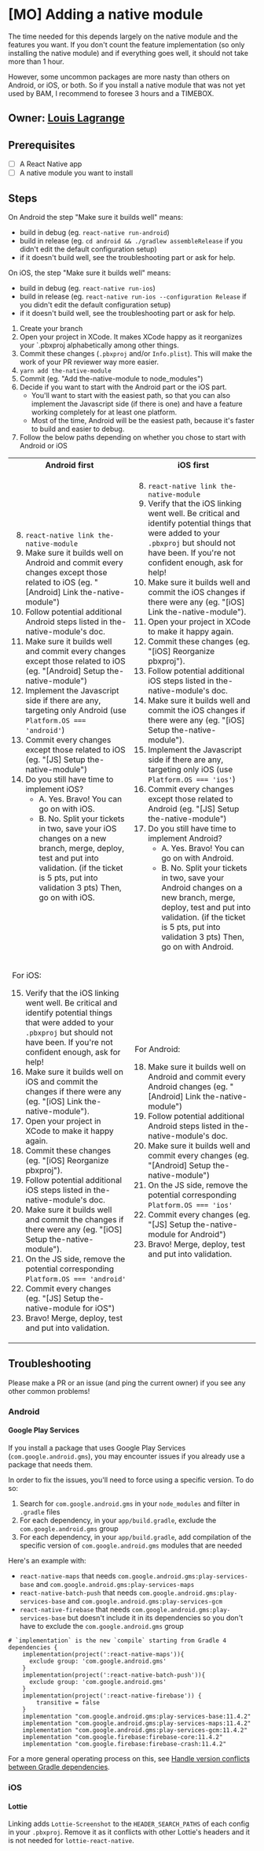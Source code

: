 # [MO] Adding a native module
The time needed for this depends largely on the native module and the features you want.
If you don't count the feature implementation (so only installing the native module) and if everything goes well, it should not take more than 1 hour.

However, some uncommon packages are more nasty than others on Android, or iOS, or both. So if you install a native module that was not yet used by BAM, I recommend to foresee 3 hours and a TIMEBOX.

## Owner: [Louis Lagrange](https://github.com/Minishlink)

## Prerequisites

- [ ] A React Native app
- [ ] A native module you want to install

## Steps
On Android the step "Make sure it builds well" means:
* build in debug (eg. `react-native run-android`)
* build in release (eg. `cd android && ./gradlew assembleRelease` if you didn't edit the default configuration setup)
* if it doesn't build well, see the troubleshooting part or ask for help.

On iOS, the step "Make sure it builds well" means:
* build in debug (eg. `react-native run-ios`)
* build in release (eg. `react-native run-ios --configuration Release` if you didn't edit the default configuration setup)
* if it doesn't build well, see the troubleshooting part or ask for help.

1. Create your branch
2. Open your project in XCode. It makes XCode happy as it reorganizes your `.pbxproj alphabetically among other things.
3. Commit these changes (`.pbxproj` and/or `Info.plist`). This will make the work of your PR reviewer way more easier.
4. `yarn add the-native-module`
5. Commit (eg. "Add the-native-module to node_modules")
6. Decide if you want to start with the Android part or the iOS part.
    * You'll want to start with the easiest path, so that you can also implement the Javascript side (if there is one) and have a feature working completely for at least one platform.
    * Most of the time, Android will be the easiest path, because it's faster to build and easier to debug.
7. Follow the below paths depending on whether you chose to start with Android or iOS

<table>
<tr>
<th>Android first</th>
<th>iOS first</th>
</tr>
<tr>
<td>

8. `react-native link the-native-module`
9. Make sure it builds well on Android and commit every changes except those related to iOS (eg. "[Android] Link the-native-module")
10. Follow potential additional Android steps listed in the-native-module's doc.
11. Make sure it builds well and commit every changes except those related to iOS (eg. "[Android] Setup the-native-module")
12. Implement the Javascript side if there are any, targeting only Android (use `Platform.OS === 'android'`)
13. Commit every changes except those related to iOS (eg. "[JS] Setup the-native-module")
14. Do you still have time to implement iOS?
    * A. Yes. Bravo! You can go on with iOS.
    * B. No. Split your tickets in two, save your iOS changes on a new branch, merge, deploy, test and put into validation. (if the ticket is 5 pts, put into validation 3 pts) Then, go on with iOS.

</td>
<td>

8. `react-native link the-native-module`
9. Verify that the iOS linking went well. Be critical and identify potential things that were added to your `.pbxproj` but should not have been. If you're not confident enough, ask for help!
10. Make sure it builds well and commit the iOS changes if there were any (eg. "[iOS] Link the-native-module").
11. Open your project in XCode to make it happy again.
12. Commit these changes (eg. "[iOS] Reorganize pbxproj").
13. Follow potential additional iOS steps listed in the-native-module's doc.
14. Make sure it builds well and commit the iOS changes if there were any (eg. "[iOS] Setup the-native-module").
15. Implement the Javascript side if there are any, targeting only iOS (use `Platform.OS === 'ios'`)
16. Commit every changes except those related to Android (eg. "[JS] Setup the-native-module")
17. Do you still have time to implement Android?
    * A. Yes. Bravo! You can go on with Android.
    * B. No. Split your tickets in two, save your Android changes on a new branch, merge, deploy, test and put into validation. (if the ticket is 5 pts, put into validation 3 pts) Then, go on with Android.

</td>
</tr>
<tr>
<td>

For iOS:

15. Verify that the iOS linking went well. Be critical and identify potential things that were added to your `.pbxproj` but should not have been. If you're not confident enough, ask for help!
16. Make sure it builds well on iOS and commit the changes if there were any (eg. "[iOS] Link the-native-module").
17. Open your project in XCode to make it happy again.
18. Commit these changes (eg. "[iOS] Reorganize pbxproj").
19. Follow potential additional iOS steps listed in the-native-module's doc.
20. Make sure it builds well and commit the changes if there were any (eg. "[iOS] Setup the-native-module").
21. On the JS side, remove the potential corresponding `Platform.OS === 'android'`
22. Commit every changes (eg. "[JS] Setup the-native-module for iOS")
23. Bravo! Merge, deploy, test and put into validation.


</td>
<td>

For Android:

18. Make sure it builds well on Android and commit every Android changes (eg. "[Android] Link the-native-module")
19. Follow potential additional Android steps listed in the-native-module's doc.
20. Make sure it builds well and commit every changes (eg. "[Android] Setup the-native-module")
21. On the JS side, remove the potential corresponding `Platform.OS === 'ios'`
22. Commit every changes (eg. "[JS] Setup the-native-module for Android")
23. Bravo! Merge, deploy, test and put into validation.

</td>
</tr>

</table>

## Troubleshooting
Please make a PR or an issue (and ping the current owner) if you see any other common problems!

### Android
#### Google Play Services
If you install a package that uses Google Play Services (`com.google.android.gms`), you may encounter issues if you already use a package that needs them.

In order to fix the issues, you'll need to force using a specific version. To do so:
1. Search for `com.google.android.gms` in your `node_modules` and filter in `.gradle` files
2. For each dependency, in your `app/build.gradle`, exclude the `com.google.android.gms` group
3. For each dependency, in your `app/build.gradle`, add compilation of the specific version of `com.google.android.gms` modules that are needed

Here's an example with:
* `react-native-maps` that needs `com.google.android.gms:play-services-base` and `com.google.android.gms:play-services-maps`
* `react-native-batch-push` that needs `com.google.android.gms:play-services-base` and `com.google.android.gms:play-services-gcm`
* `react-native-firebase` that needs `com.google.android.gms:play-services-base` but doesn't include it in its dependencies so you don't have to exclude the `com.google.android.gms` group

```
# `implementation` is the new `compile` starting from Gradle 4
dependencies {
    implementation(project(':react-native-maps')){
      exclude group: 'com.google.android.gms'
    }
    implementation(project(':react-native-batch-push')){
      exclude group: 'com.google.android.gms'
    }
    implementation(project(':react-native-firebase')) {
        transitive = false
    }
    implementation "com.google.android.gms:play-services-base:11.4.2"
    implementation "com.google.android.gms:play-services-maps:11.4.2"
    implementation "com.google.android.gms:play-services-gcm:11.4.2"
    implementation "com.google.firebase:firebase-core:11.4.2"
    implementation "com.google.firebase:firebase-crash:11.4.2"
```

For a more general operating process on this, see [Handle version conflicts between Gradle dependencies](https://bamtech.gitbooks.io/dev-standards/react-native/debugging/handle-gradle-dependencies-clash.mo.html).

### iOS
#### Lottie
Linking adds `Lottie-Screenshot` to the `HEADER_SEARCH_PATHS` of each config in your `.pbxproj`.
Remove it as it conflicts with other Lottie's headers and it is not needed for `lottie-react-native`.
